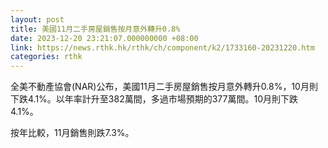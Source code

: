 ```yaml
---
layout: post
title: 美國11月二手房屋銷售按月意外轉升0.8%
date: 2023-12-20 23:21:07.000000000 +08:00
link: https://news.rthk.hk/rthk/ch/component/k2/1733160-20231220.htm
categories: rthk
---
```


全美不動產協會(NAR)公布，美國11月二手房屋銷售按月意外轉升0.8%，10月則下跌4.1%。以年率計升至382萬間，多過市場預期的377萬間。10月則下跌4.1%。

按年比較，11月銷售則跌7.3%。
